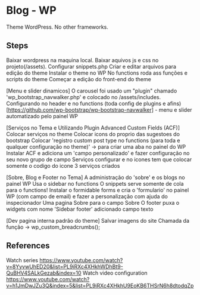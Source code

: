 # Blog - WP
Theme WordPress. No other frameworks.

## Steps ##
Baixar wordpress na maquina local.
Baixar aquivos js e css no projeto(/assets).
Configurar snippets.php
Criar e editar arquivos para edição do theme
Instalar o theme no WP
No functions roda ass funções e scripts do theme
Começar a edição do front-end do theme

[Menu e slider dinamicos]
O carousel foi usado um "plugin" chamado 'wp_bootstrap_navwalker.php' e colocado no /assets/includes. 
Configurando no header e no functions (toda config de plugins e afins) 
[https://github.com/wp-bootstrap/wp-bootstrap-navwalker] - menu e slider automatizado pelo painel WP

[Serviços no Tema e Utilizando Plugin Advanced Custom Fields (ACF)]
Colocar serviços no theme
Colocar icons do proprio das sugestoes do bootstrap
Colocar 'registro custom post type no functions (para toda e qualquer configuração no theme)' -> para criar uma aba no painel do WP
Instalar ACF e adiciona um 'campo personalizado' e fazer configuração no seu novo grupo de campo 
Serviços configurar e no icones tem que colocar somente o codigo do icone
3 serviços criados

[Sobre, Blog e Footer no Tema]
A administração do 'sobre' e os blogs no painel WP
Usa o sidebar no functions
O snippets serve somente de cola para o functions!
Instalar o formidable forms e cria o 'formulario' no painel WP (com campo de email) e fazer a personalização com ajuda do inspecionador
Uma pagina Sobre para o campo Sobre
O footer puxa o widgets com nome 'Sidebar footer' adicionado campo texto

[Dev pagina interna padrão do theme]
Salvar imagens do site
Chamada da função -> wp_custom_breadcrumbs();

## References ##
Watch series
https://www.youtube.com/watch?v=8YyvwUhED20&list=PL9iRXc4XHkhWDhBt9-QuBHV4SALkGezab&index=10
Watch video configuration
https://www.youtube.com/watch?v=h1JmDwJZu3Q&index=5&list=PL9iRXc4XHkhU9EoKB6THSrN6h8dtodqZp